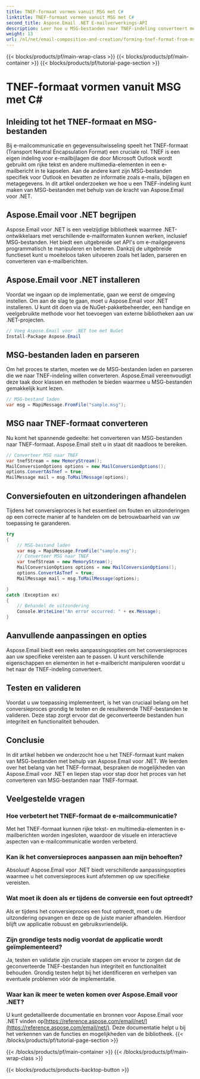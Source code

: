 ```yaml
---
title: TNEF-formaat vormen vanuit MSG met C#
linktitle: TNEF-formaat vormen vanuit MSG met C#
second_title: Aspose.Email .NET E-mailverwerkings-API
description: Leer hoe u MSG-bestanden naar TNEF-indeling converteert met Aspose.Email voor .NET. Creëer naadloos rijke e-mailinhoud.
weight: 13
url: /nl/net/email-composition-and-creation/forming-tnef-format-from-msg-with-csharp/
---
```


{{< blocks/products/pf/main-wrap-class >}}
{{< blocks/products/pf/main-container >}}
{{< blocks/products/pf/tutorial-page-section >}}

# TNEF-formaat vormen vanuit MSG met C#


##  Inleiding tot het TNEF-formaat en MSG-bestanden

Bij e-mailcommunicatie en gegevensuitwisseling speelt het TNEF-formaat (Transport Neutral Encapsulation Format) een cruciale rol. TNEF is een eigen indeling voor e-mailbijlagen die door Microsoft Outlook wordt gebruikt om rijke tekst en andere multimedia-elementen in een e-mailbericht in te kapselen. Aan de andere kant zijn MSG-bestanden specifiek voor Outlook en bevatten ze informatie zoals e-mails, bijlagen en metagegevens. In dit artikel onderzoeken we hoe u een TNEF-indeling kunt maken van MSG-bestanden met behulp van de kracht van Aspose.Email voor .NET.

##  Aspose.Email voor .NET begrijpen

Aspose.Email voor .NET is een veelzijdige bibliotheek waarmee .NET-ontwikkelaars met verschillende e-mailformaten kunnen werken, inclusief MSG-bestanden. Het biedt een uitgebreide set API's om e-mailgegevens programmatisch te manipuleren en beheren. Dankzij de uitgebreide functieset kunt u moeiteloos taken uitvoeren zoals het laden, parseren en converteren van e-mailberichten.

##  Aspose.Email voor .NET installeren

Voordat we ingaan op de implementatie, gaan we eerst de omgeving instellen. Om aan de slag te gaan, moet u Aspose.Email voor .NET installeren. U kunt dit doen via de NuGet-pakketbeheerder, een handige en veelgebruikte methode voor het toevoegen van externe bibliotheken aan uw .NET-projecten.

```csharp
// Voeg Aspose.Email voor .NET toe met NuGet
Install-Package Aspose.Email
```

##  MSG-bestanden laden en parseren

Om het proces te starten, moeten we de MSG-bestanden laden en parseren die we naar TNEF-indeling willen converteren. Aspose.Email vereenvoudigt deze taak door klassen en methoden te bieden waarmee u MSG-bestanden gemakkelijk kunt lezen.

```csharp
// MSG-bestand laden
var msg = MapiMessage.FromFile("sample.msg");
```

##  MSG naar TNEF-formaat converteren

Nu komt het spannende gedeelte: het converteren van MSG-bestanden naar TNEF-formaat. Aspose.Email stelt u in staat dit naadloos te bereiken.

```csharp
// Converteer MSG naar TNEF
var tnefStream = new MemoryStream();
MailConversionOptions options = new MailConversionOptions();
options.ConvertAsTnef = true;
MailMessage mail = msg.ToMailMessage(options);
```

##  Conversiefouten en uitzonderingen afhandelen

Tijdens het conversieproces is het essentieel om fouten en uitzonderingen op een correcte manier af te handelen om de betrouwbaarheid van uw toepassing te garanderen.

```csharp
try
{
	// MSG-bestand laden
	var msg = MapiMessage.FromFile("sample.msg");
	// Converteer MSG naar TNEF
	var tnefStream = new MemoryStream();
	MailConversionOptions options = new MailConversionOptions();
	options.ConvertAsTnef = true;
	MailMessage mail = msg.ToMailMessage(options);

}
catch (Exception ex)
{
    // Behandel de uitzondering
    Console.WriteLine("An error occurred: " + ex.Message);
}
```

##  Aanvullende aanpassingen en opties

Aspose.Email biedt een reeks aanpassingsopties om het conversieproces aan uw specifieke vereisten aan te passen. U kunt verschillende eigenschappen en elementen in het e-mailbericht manipuleren voordat u het naar de TNEF-indeling converteert.

##  Testen en valideren

Voordat u uw toepassing implementeert, is het van cruciaal belang om het conversieproces grondig te testen en de resulterende TNEF-bestanden te valideren. Deze stap zorgt ervoor dat de geconverteerde bestanden hun integriteit en functionaliteit behouden.

##  Conclusie

In dit artikel hebben we onderzocht hoe u het TNEF-formaat kunt maken van MSG-bestanden met behulp van Aspose.Email voor .NET. We leerden over het belang van het TNEF-formaat, bespraken de mogelijkheden van Aspose.Email voor .NET en liepen stap voor stap door het proces van het converteren van MSG-bestanden naar TNEF-formaat.

## Veelgestelde vragen

### Hoe verbetert het TNEF-formaat de e-mailcommunicatie?

Met het TNEF-formaat kunnen rijke tekst- en multimedia-elementen in e-mailberichten worden ingesloten, waardoor de visuele en interactieve aspecten van e-mailcommunicatie worden verbeterd.

### Kan ik het conversieproces aanpassen aan mijn behoeften?

Absoluut! Aspose.Email voor .NET biedt verschillende aanpassingsopties waarmee u het conversieproces kunt afstemmen op uw specifieke vereisten.

### Wat moet ik doen als er tijdens de conversie een fout optreedt?

Als er tijdens het conversieproces een fout optreedt, moet u de uitzondering opvangen en deze op de juiste manier afhandelen. Hierdoor blijft uw applicatie robuust en gebruiksvriendelijk.

### Zijn grondige tests nodig voordat de applicatie wordt geïmplementeerd?

Ja, testen en validatie zijn cruciale stappen om ervoor te zorgen dat de geconverteerde TNEF-bestanden hun integriteit en functionaliteit behouden. Grondig testen helpt bij het identificeren en verhelpen van eventuele problemen vóór de implementatie.

### Waar kan ik meer te weten komen over Aspose.Email voor .NET?

 U kunt gedetailleerde documentatie en bronnen voor Aspose.Email voor .NET vinden op[https://reference.aspose.com/email/net/](https://reference.aspose.com/email/net/). Deze documentatie helpt u bij het verkennen van de functies en mogelijkheden van de bibliotheek.
{{< /blocks/products/pf/tutorial-page-section >}}

{{< /blocks/products/pf/main-container >}}
{{< /blocks/products/pf/main-wrap-class >}}

{{< blocks/products/products-backtop-button >}}
